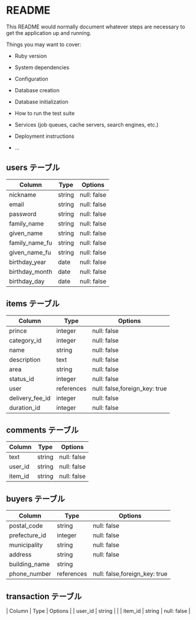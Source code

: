 # README

This README would normally document whatever steps are necessary to get the
application up and running.

Things you may want to cover:

* Ruby version

* System dependencies

* Configuration

* Database creation

* Database initialization

* How to run the test suite

* Services (job queues, cache servers, search engines, etc.)

* Deployment instructions

* ...

## users テーブル

| Column        | Type   | Options     |
| ------------- | ------ | ----------- |
| nickname      | string | null: false |
| email         | string | null: false |
| password      | string | null: false |
| family_name   | string | null: false |
| given_name    | string | null: false |
| family_name_fu| string | null: false |
| given_name_fu | string | null: false |
| birthday_year | date   | null: false |
| birthday_month| date   | null: false |
| birthday_day  | date   | null: false |
## items テーブル

| Column         | Type      | Options                      |
| -------------- | --------- | -----------                  |
| prince         | integer   | null: false                  |
| category_id    | integer   | null: false                  |
| name           | string    | null: false                  |
| description    | text      | null: false                  |
| area           | string    | null: false                  |
| status_id      | integer   | null: false                  |
| user           | references| null: false,foreign_key: true|
| delivery_fee_id| integer   | null: false                  |
| duration_id    | integer   | null: false                  |

## comments テーブル

| Column     | Type   | Options     |
| ---------- | ------ | ----------- |
| text       | string | null: false |
| user_id    | string | null: false |
| item_id    | string | null: false |

## buyers テーブル

| Column        | Type      | Options                     |
| ------------- | --------- | --------------------------- |
| postal_code   | string    | null: false                 |
| prefecture_id | integer   | null: false                 |
| municipality  | string    | null: false                 |
| address       | string    | null: false                 |
| building_name | string    |                             |
|phone_number   | references|null: false,foreign_key: true|

## transaction テーブル

| Column     | Type   | Options     |
| user_id    | string |             |
| item_id    | string | null: false |